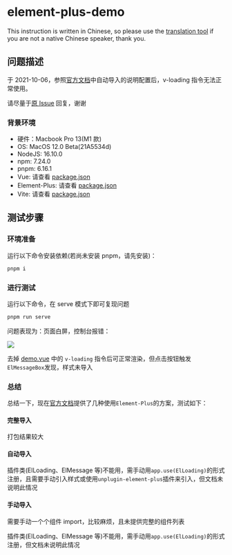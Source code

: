 # element-plus-demo
This instruction is written in Chinese, so please use the [translation tool](https://www.deepl.com) if you are not a native Chinese speaker, thank you.

## 问题描述
于 2021-10-06，参照[官方文档](https://element-plus.org/en-US/guide/quickstart.html#on-demand-import)中自动导入的说明配置后，v-loading 指令无法正常使用。

请尽量于[原 Issue](https://github.com/element-plus/element-plus/issues/3776) 回复，谢谢

### 背景环境
* 硬件：Macbook Pro 13(M1 款)
* OS: MacOS 12.0 Beta(21A5534d)
* NodeJS: 16.10.0
* npm: 7.24.0
* pnpm: 6.16.1
* Vue: 请查看 [package.json](package.json)
* Element-Plus: 请查看 [package.json](package.json)
* Vite: 请查看 [package.json](package.json)

## 测试步骤
### 环境准备
运行以下命令安装依赖(若尚未安装 pnpm，请先安装)：

```sh
pnpm i
```

### 进行测试
运行以下命令，在 serve 模式下即可复现问题

```sh
pnpm run serve
```

问题表现为：页面白屏，控制台报错：

![](https://user-images.githubusercontent.com/9296576/136084776-dd136b01-1043-4b3c-8503-3ae4ee8662f9.png)

去掉 [demo.vue](src/views/demo.vue) 中的 `v-loading` 指令后可正常渲染，但点击按钮触发`ElMessageBox`发现，样式未导入

### 总结
总结一下，现在[官方文档](https://element-plus.org/en-US/guide/quickstart.html#on-demand-import)提供了几种使用`Element-Plus`的方案，测试如下：

#### 完整导入
打包结果较大

#### 自动导入
插件类(ElLoading、ElMessage 等)不能用，需手动用`app.use(ElLoading)`的形式注册，且需要手动引入样式或使用`unplugin-element-plus`插件来引入，但文档未说明此情况

#### 手动导入
需要手动一个个组件 import，比较麻烦，且未提供完整的组件列表

插件类(ElLoading、ElMessage 等)不能用，需手动用`app.use(ElLoading)`的形式注册，但文档未说明此情况
